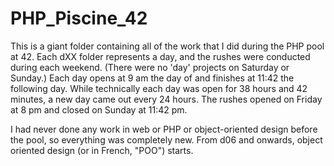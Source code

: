 # PHP_Piscine_42
This is a giant folder containing all of the work that I did during the PHP pool at 42. Each dXX folder represents a day, and the rushes were conducted during each weekend. (There were no 'day' projects on Saturday or Sunday.) Each day opens at 9 am the day of and finishes at 11:42 the following day. While technically each day was open for 38 hours and 42 minutes, a new day came out every 24 hours. The rushes opened on Friday at 8 pm and closed on Sunday at 11:42 pm.  

I had never done any work in web or PHP or object-oriented design before the pool, so everything was completely new. From d06 and onwards, object oriented design (or in French, "POO") starts.

